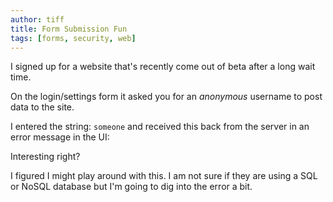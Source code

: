 ```yaml
---
author: tiff
title: Form Submission Fun
tags: [forms, security, web]
---
```


I signed up for a website that's recently come out of beta after a long wait time.

On the login/settings form it asked you for an _anonymous_ username to post data to the site.

<!--truncate-->

I entered the string: `someone` and received this back from the server in an error message in the UI:

<script src="https://pastebin.com/embed_js/i1eeeqPQ"></script>

Interesting right?

I figured I might play around with this. I am not sure if they are using a SQL or NoSQL database but I'm going to dig into the error a bit.
